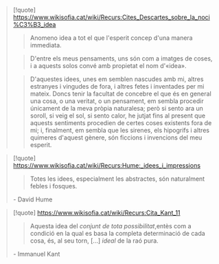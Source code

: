 
> [!quote] https://www.wikisofia.cat/wiki/Recurs:Cites_Descartes_sobre_la_noci%C3%B3_idea
>> Anomeno idea a tot el que l'esperit concep d'una manera immediata.
>
>>D'entre els meus pensaments, uns són com a imatges de coses, i a aquests solos convé amb propietat el nom d'«idea».
>
>>D'aquestes idees, unes em semblen nascudes amb mi, altres estranyes i vingudes de fora, i altres fetes i inventades per mi mateix. Doncs tenir la facultat de concebre el que és en general una cosa, o una veritat, o un pensament, em sembla procedir únicament de la meva pròpia naturalesa; però si sento ara un soroll, si veig el sol, si sento calor, he jutjat fins al present que aquests sentiments procedien de certes coses existents fora de mi; i, finalment, em sembla que les sirenes, els hipogrifs i altres quimeres d'aquest gènere, són ficcions i invencions del meu esperit.

> [!quote] https://www.wikisofia.cat/wiki/Recurs:Hume:_idees_i_impressions
>> Totes les idees, especialment les abstractes, són naturalment febles i fosques.
>
> \- David Hume

> [!quote] https://www.wikisofia.cat/wiki/Recurs:Cita_Kant_11
>> Aquesta idea del _conjunt de tota possibilitat_,entès com a condició en la qual es basa la completa determinació de cada cosa, és, al seu torn, [...] _ideal_ de la raó pura.
>
> \- Immanuel Kant

